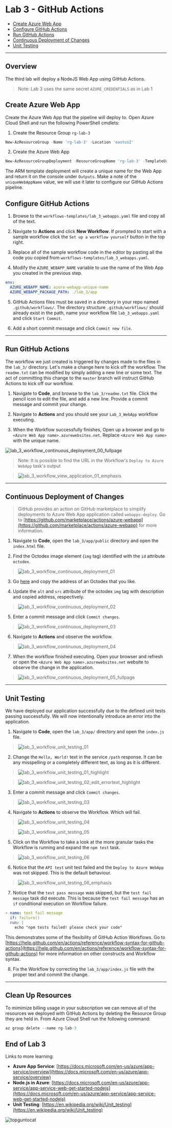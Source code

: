 # Lab 3 - GitHub Actions

- [Create Azure Web App](#Create-Azure-Web-App)
- [Configure GitHub Actions](#Configure-GitHub-Actions)
- [Run GitHub Actions](#Run-GitHub-Actions)
- [Continuous Deployment of Changes](#Continuous-Deployment-of-Changes)
- [Unit Testing](#Unit-Testing)

---

## Overview

The third lab will deploy a NodeJS Web App using GitHub Actions.

> Note: Lab 3 uses the same secret `AZURE_CREDENTIALS` as in Lab 1

## Create Azure Web App

Create the Azure Web App that the pipeline will deploy to. Open Azure Cloud Shell and run the following PowerShell cmdlets:

1. Create the Resource Group `rg-lab-3`

```powershell
New-AzResourceGroup -Name 'rg-lab-3' -Location 'eastus2'
```

2. Create the Azure Web App

```powershell
New-AzResourceGroupDeployment -ResourceGroupName 'rg-lab-3' -TemplateUri https://raw.githubusercontent.com/softchoice-corp/DevOpsBootcamp/master/lab_3/webapps.deploy.json -Verbose
```

The ARM template deployment will create a unique name for the Web App and return it on the console under `Outputs`. Make a note of the `uniqueWebAppName` value, we will use it later to configure our GitHub Actions pipeline.

## Configure GitHub Actions

1. Browse to the `workflows-templates/lab_3_webapps.yaml` file and copy all of the text.

2. Navigate to **Actions** and click **New Workflow**. If prompted to start with a sample workflow click the `Set up a workflow yourself` button in the top right.

3. Replace all of the sample workflow code in the editor by pasting all the code you copied from `workflows-templates/lab_3_webapps.yaml`.

4. Modify the `AZURE_WEBAPP_NAME` variable to use the name of the Web App you created in the previous step.

```yaml
env:
  AZURE_WEBAPP_NAME: azure-webapp-unique-name
  AZURE_WEBAPP_PACKAGE_PATH: ./lab_3/app
```

5. GitHub Actions files must be saved in a directory in your repo named `.github/workflows/`. The directory structure `.github/workflows/` should already exist in the path, name your workflow file `lab_3_webapps.yaml` and click `Start Commit`.

6. Add a short commit message and click `Commit new file`.

---

## Run GitHub Actions

The workflow we just created is triggered by changes made to the files in the `lab_3/` directory. Let's make a change here to kick off the workflow. The `readme.txt` can be modified by simply adding a new line or some text. The act of committing this change to the `master` branch will instruct GitHub Actions to kick off our workflow.

1. Navigate to **Code**, and browse to the `lab_3/readme.txt` file. Click the pencil icon to edit the file, and add a new line. Provide a commit message and commit your change.

2. Navigate to **Actions** and you should see your `Lab_3_WebApp` workflow executing.

3. When the Workflow successfully finishes, Open up a browser and go to `<Azure Web App name>.azurewebsites.net`. Replace `<Azure Web App name>` with the unique name.

![lab_3_workflow_continuous_deployment_00_fullpage](images/lab_3_workflow_continuous_deployment_00_fullpage.jpg)

> Note: It is possible to find the URL in the Workflow's `Deploy to Azure WebApp` task's output

> ![lab_3_workflow_view_application_01_emphasis](images/lab_3_workflow_view_application_01_emphasis.jpg)

---

## Continuous Deployment of Changes

> GitHub provides an action on GitHub marketplace to simplify deployments to Azure Web App application called `webapps-deploy`. Go to [https://github.com/marketplace/actions/azure-webapp](https://github.com/marketplace/actions/azure-webapp) for more information.

1. Navigate to **Code**, open the `lab_3/app/public` directory and open the `index.html` file.

2. Find the Octodex image element (`img` tag) identified with the `id` attribute `octodex`.

> ![lab_3_workflow_continuous_deployment_01](images/lab_3_workflow_continuous_deployment_01.jpg)

3. Go [here](https://octodex.github.com/) and copy the address of an Octodex that you like.

4. Update the `alt` and `src` attribute of the octodex `img` tag with description and copied address, respectively.

> ![lab_3_workflow_continuous_deployment_02](images/lab_3_workflow_continuous_deployment_02.jpg)

5. Enter a commit message and click `Commit changes`.

> ![lab_3_workflow_continuous_deployment_03](images/lab_3_workflow_continuous_deployment_03.jpg)

6. Navigate to **Actions** and observe the workflow.

> ![lab_3_workflow_continuous_deployment_04](images/lab_3_workflow_continuous_deployment_04.jpg)

7. When the workflow finished executing. Open your browser and refresh or open the `<Azure Web App name>.azurewebsites.net` website to observe the change in the application.

> ![lab_3_workflow_continuous_deployment_05_fullpage](images/lab_3_workflow_continuous_deployment_05_fullpage.jpg)

---

## Unit Testing

We have deployed our application successfully due to the defined unit tests passing successfully. We will now intentionally introduce an error into the application.

1. Navigate to **Code**, open the `lab_3/app/` directory and open the `index.js` file.

> ![lab_3_workflow_unit_testing_01](images/lab_3_workflow_unit_testing_01_edit.jpg)

2. Change the `Hello, World!` text in the service `/path` response. It can be any misspelling or a completely different text, as long as it is different.

> ![lab_3_workflow_unit_testing_01_highlight](images/lab_3_workflow_unit_testing_01_edit_highlight.jpg)

> ![lab_3_workflow_unit_testing_02_edit_errortext_highlight](images/lab_3_workflow_unit_testing_02_edit_errortext_highlight.jpg)

3. Enter a commit message and click `Commit changes`.

> ![lab_3_workflow_unit_testing_03](images/lab_3_workflow_unit_testing_03.jpg)

4. Navigate to **Actions** to observe the Workflow. Which will fail.

> ![lab_3_workflow_unit_testing_04](images/lab_3_workflow_unit_testing_04.jpg)

> ![lab_3_workflow_unit_testing_05](images/lab_3_workflow_unit_testing_05.jpg)

5. Click on the Workflow to take a look at the more granular tasks the Workflow is running and expand the `npm test` task.

> ![lab_3_workflow_unit_testing_06](images/lab_3_workflow_unit_testing_06.jpg)

6. Notice that the `API test` unit test failed and the `Deploy to Azure WebApp` was not skipped. This is the default behaviour.

> ![lab_3_workflow_unit_testing_06_emphasis](images/lab_3_workflow_unit_testing_06_emphasis.jpg)

7. Notice that the `test pass message` was skipped, but the `test fail message` task did execute. This is because the `test fail message` has an `if` conditional execution on Workflow failure.

```yaml
- name: test fail message
  if: failure()
  run: |
    echo "npm tests failed! please check your code"
```

This demonstrates some of the flexibility of GitHub Action Workflows. Go to [https://help.github.com/en/actions/reference/workflow-syntax-for-github-actions](https://help.github.com/en/actions/reference/workflow-syntax-for-github-actions) for more information on other constructs and Workflow syntax.

8. Fix the Workflow by correcting the `lab_3/app/index.js` file with the proper text and commit the change.

---

## Clean Up Resources

To mimimize billing usage in your subscription we can remove all of the resources we deployed with GitHub Actions by deleting the Resource Group they are held in. From Azure Cloud Shell run the following command:

```python
az group delete --name rg-lab-3
```

## End of Lab 3

Links to more learning:

- **Azure App Service**: [https://docs.microsoft.com/en-us/azure/app-service/overview](https://docs.microsoft.com/en-us/azure/app-service/overview)
- **Node.js in Azure**: [https://docs.microsoft.com/en-us/azure/app-service/app-service-web-get-started-nodejs](https://docs.microsoft.com/en-us/azure/app-service/app-service-web-get-started-nodejs)
- **Unit Testing**: [https://en.wikipedia.org/wiki/Unit_testing](https://en.wikipedia.org/wiki/Unit_testing)

![topguntocat](images/topguntocat.png)
